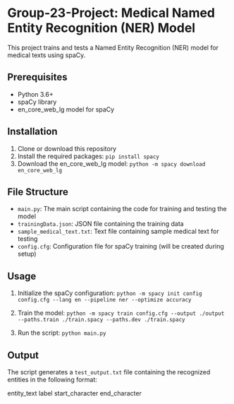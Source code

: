 # Group-23-Project: Medical Named Entity Recognition (NER) Model

This project trains and tests a Named Entity Recognition (NER) model for medical texts using spaCy.

## Prerequisites

- Python 3.6+
- spaCy library
- en_core_web_lg model for spaCy

## Installation

1. Clone or download this repository
2. Install the required packages:
```pip install spacy```
3. Download the en_core_web_lg model:
```python -m spacy download en_core_web_lg```

## File Structure

- `main.py`: The main script containing the code for training and testing the model
- `trainingData.json`: JSON file containing the training data
- `sample_medical_text.txt`: Text file containing sample medical text for testing
- `config.cfg`: Configuration file for spaCy training (will be created during setup)

## Usage

1. Initialize the spaCy configuration:
```python -m spacy init config config.cfg --lang en --pipeline ner --optimize accuracy```

2. Train the model:
```python -m spacy train config.cfg --output ./output --paths.train ./train.spacy --paths.dev ./train.spacy```

4. Run the script:
```python main.py```

## Output

The script generates a `test_output.txt` file containing the recognized entities in the following format:

entity_text label start_character end_character